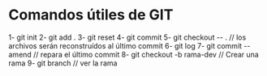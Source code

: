 # Comandos útiles de GIT
1- git init
2- git add .
3- git reset
4- git commit
5- git checkout -- . // los archivos serán reconstruídos al último commit
6- git log
7- git commit --amend // repara el último commit
8- git checkout -b rama-dev // Crear una rama
9- git branch // ver la rama
